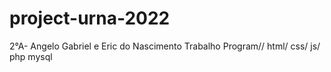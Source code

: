 # project-urna-2022
2°A- Angelo Gabriel e Eric do Nascimento Trabalho Program// html/ css/ js/ php mysql
